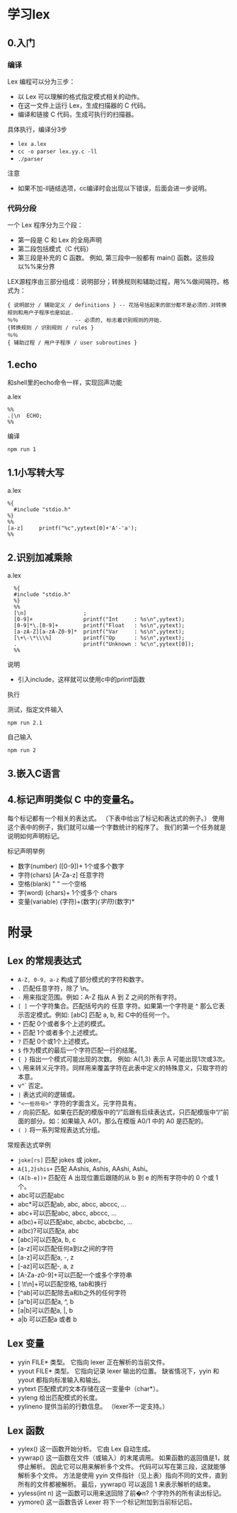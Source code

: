# 学习lex



## 0.入门

### 编译

Lex 编程可以分为三步：

- 以 Lex 可以理解的格式指定模式相关的动作。
- 在这一文件上运行 Lex，生成扫描器的 C 代码。
- 编译和链接 C 代码，生成可执行的扫描器。


具体执行，编译分3步

- `lex a.lex`
- `cc -o parser lex.yy.c -ll` 
- `./parser`


注意
- 如果不加-ll链结选项，cc编译时会出现以下错误，后面会进一步说明。

### 代码分段

一个 Lex 程序分为三个段：

- 第一段是 C 和 Lex 的全局声明
- 第二段包括模式（C 代码）
- 第三段是补充的 C 函数。 例如, 第三段中一般都有 main() 函数。这些段以%%来分界


LEX源程序由三部分组成：说明部分；转换规则和辅助过程，用%%做间隔符。格式为： 

```
{ 说明部分 / 辅助定义 / definitions } -- 花括号括起来的部分都不是必须的.对转换规则和用户子程序也是如此. 
％％                  -- 必须的, 标志着识别规则的开始. 
{转换规则 / 识别规则 / rules }  
％％                     
{ 辅助过程 / 用户子程序 / user subroutines }
```

## 1.echo

和shell里的echo命令一样，实现回声功能

a.lex

```
%%
.|\n  ECHO;
%%
```


编译


```
npm run 1
```


## 1.1小写转大写


a.lex


```
%{
  #include "stdio.h"
%}
%%
[a-z]     printf("%c",yytext[0]+'A'-'a');
%%
```

## 2.识别加减乘除


a.lex

```
  %{
  #include "stdio.h"
  %}
  %%
  [\n]                  ;
  [0-9]+                printf("Int     : %s\n",yytext);
  [0-9]*\.[0-9]+        printf("Float   : %s\n",yytext);
  [a-zA-Z][a-zA-Z0-9]*  printf("Var     : %s\n",yytext);
  [\+\-\*\\\%]          printf("Op      : %s\n",yytext);
  .                     printf("Unknown : %c\n",yytext[0]);
  %%
```

说明

- 引入include，这样就可以使用c中的printf函数


执行

测试，指定文件输入

```
npm run 2.1
```

自己输入

```
npm run 2
```
## 3.嵌入C语言



## 4.标记声明类似 C 中的变量名。

每个标记都有一个相关的表达式。 （下表中给出了标记和表达式的例子。） 使用这个表中的例子，我们就可以编一个字数统计的程序了。 我们的第一个任务就是说明如何声明标记。

标记声明举例

- 数字(number)	([0-9])+	1个或多个数字
- 字符(chars)	[A-Za-z]	任意字符
- 空格(blank)	" "	一个空格
- 字(word)	(chars)+	1个或多个 chars
- 变量(variable)	(字符)+(数字)*(字符)*(数字)*


# 附录

## Lex 的常规表达式


- `A-Z, 0-9, a-z`	构成了部分模式的字符和数字。
- `.`	匹配任意字符，除了 \n。
- `-`	用来指定范围。例如：A-Z 指从 A 到 Z 之间的所有字符。
- `[ ]`	一个字符集合。匹配括号内的 任意 字符。如果第一个字符是 ^ 那么它表示否定模式。例如: [abC] 匹配 a, b, 和 C中的任何一个。
- `*`	匹配 0个或者多个上述的模式。
- `+`	匹配 1个或者多个上述模式。
- `?`	匹配 0个或1个上述模式。
- `$`	作为模式的最后一个字符匹配一行的结尾。
- `{ }`	指出一个模式可能出现的次数。 例如: A{1,3} 表示 A 可能出现1次或3次。
- `\`	用来转义元字符。同样用来覆盖字符在此表中定义的特殊意义，只取字符的本意。
- v^`	否定。
- `|`	表达式间的逻辑或。
- `"<一些符号>"`	字符的字面含义。元字符具有。
- `/`	向前匹配。如果在匹配的模版中的“/”后跟有后续表达式，只匹配模版中“/”前 面的部分。如：如果输入 A01，那么在模版 A0/1 中的 A0 是匹配的。
- `( )`	将一系列常规表达式分组。


常规表达式举例

- `joke[rs]`	匹配 jokes 或 joker。
- `A{1,2}shis+`	匹配 AAshis, Ashis, AAshi, Ashi。
- `(A[b-e])+`	匹配在 A 出现位置后跟随的从 b 到 e 的所有字符中的 0 个或 1个。
- abc可以匹配abc
- abc*可以匹配ab, abc, abcc, abccc, …
- abc+可以匹配abc, abcc, abccc, …
- a(bc)+可以匹配abc, abcbc, abcbcbc, …
- a(bc)?可以匹配a, abc
- [abc]可以匹配a, b, c
- [a-z]可以匹配任何a到z之间的字符
- [a\-z]可以匹配a, -, z
- [-az]可以匹配-, a, z
- [A-Za-z0-9]+可以匹配一个或多个字符串
- [ \t\n]+可以匹配空格, tab和换行
- [^ab]可以匹配除去a和b之外的任何字符
- [a^b]可以匹配a, ^, b
- [a|b]可以匹配a, |, b
- a|b 可以匹配a 或者 b

## Lex 变量

- yyin	FILE* 类型。 它指向 lexer 正在解析的当前文件。
- yyout	FILE* 类型。 它指向记录 lexer 输出的位置。 缺省情况下，yyin 和 yyout 都指向标准输入和输出。
- yytext	匹配模式的文本存储在这一变量中（char*）。
- yyleng	给出匹配模式的长度。
- yylineno	提供当前的行数信息。 （lexer不一定支持。）

## Lex 函数

- yylex()	这一函数开始分析。 它由 Lex 自动生成。
- yywrap()	这一函数在文件（或输入）的末尾调用。 如果函数的返回值是1，就停止解析。 因此它可以用来解析多个文件。 代码可以写在第三段，这就能够解析多个文件。 方法是使用 yyin 文件指针（见上表）指向不同的文件，直到所有的文件都被解析。 最后，yywrap() 可以返回 1 来表示解析的结束。
- yyless(int n)	这一函数可以用来送回除了前�n? 个字符外的所有读出标记。
- yymore()	这一函数告诉 Lexer 将下一个标记附加到当前标记后。
